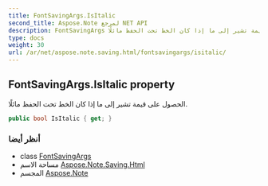 ```yaml
---
title: FontSavingArgs.IsItalic
second_title: Aspose.Note لمرجع NET API
description: FontSavingArgs ملكية. الحصول على قيمة تشير إلى ما إذا كان الخط تحت الحفظ مائلًا.
type: docs
weight: 30
url: /ar/net/aspose.note.saving.html/fontsavingargs/isitalic/
---
```

## FontSavingArgs.IsItalic property

الحصول على قيمة تشير إلى ما إذا كان الخط تحت الحفظ مائلًا.

```csharp
public bool IsItalic { get; }
```

### أنظر أيضا

* class [FontSavingArgs](../)
* مساحة الاسم [Aspose.Note.Saving.Html](../../fontsavingargs/)
* المجسم [Aspose.Note](../../../)


